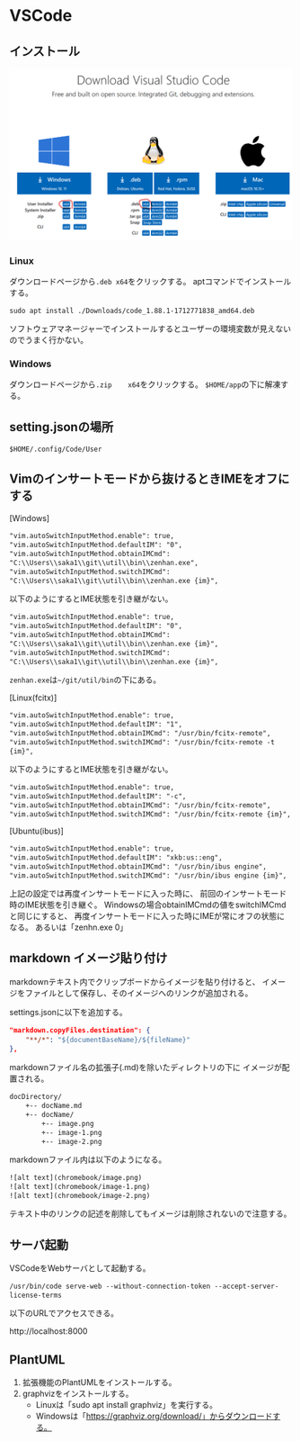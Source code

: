 # VSCode

## インストール

![alt text](vscode/image.png)

### Linux

ダウンロードページから`.deb x64`をクリックする。
aptコマンドでインストールする。

```
sudo apt install ./Downloads/code_1.88.1-1712771838_amd64.deb
```

ソフトウェアマネージャーでインストールするとユーザーの環境変数が見えないのでうまく行かない。

### Windows

ダウンロードページから`.zip	x64`をクリックする。
`$HOME/app`の下に解凍する。
## setting.jsonの場所

```
$HOME/.config/Code/User
```

## Vimのインサートモードから抜けるときIMEをオフにする

[Windows]
```
"vim.autoSwitchInputMethod.enable": true,
"vim.autoSwitchInputMethod.defaultIM": "0",
"vim.autoSwitchInputMethod.obtainIMCmd": "C:\\Users\\saka1\\git\\util\\bin\\zenhan.exe",
"vim.autoSwitchInputMethod.switchIMCmd": "C:\\Users\\saka1\\git\\util\\bin\\zenhan.exe {im}",
```
以下のようにするとIME状態を引き継がない。
```
"vim.autoSwitchInputMethod.enable": true,
"vim.autoSwitchInputMethod.defaultIM": "0",
"vim.autoSwitchInputMethod.obtainIMCmd": "C:\\Users\\saka1\\git\\util\\bin\\zenhan.exe {im}",
"vim.autoSwitchInputMethod.switchIMCmd": "C:\\Users\\saka1\\git\\util\\bin\\zenhan.exe {im}",
```
`zenhan.exe`は`~/git/util/bin`の下にある。

[Linux(fcitx)]
```
"vim.autoSwitchInputMethod.enable": true,
"vim.autoSwitchInputMethod.defaultIM": "1",
"vim.autoSwitchInputMethod.obtainIMCmd": "/usr/bin/fcitx-remote",
"vim.autoSwitchInputMethod.switchIMCmd": "/usr/bin/fcitx-remote -t {im}",
```
以下のようにするとIME状態を引き継がない。
```
"vim.autoSwitchInputMethod.enable": true,
"vim.autoSwitchInputMethod.defaultIM": "-c",
"vim.autoSwitchInputMethod.obtainIMCmd": "/usr/bin/fcitx-remote",
"vim.autoSwitchInputMethod.switchIMCmd": "/usr/bin/fcitx-remote {im}",
```
[Ubuntu(ibus)]
```
"vim.autoSwitchInputMethod.enable": true,
"vim.autoSwitchInputMethod.defaultIM": "xkb:us::eng",
"vim.autoSwitchInputMethod.obtainIMCmd": "/usr/bin/ibus engine",
"vim.autoSwitchInputMethod.switchIMCmd": "/usr/bin/ibus engine {im}",
```

上記の設定では再度インサートモードに入った時に、
前回のインサートモード時のIME状態を引き継ぐ。
Windowsの場合obtainIMCmdの値をswitchIMCmdと同じにすると、
再度インサートモードに入った時にIMEが常にオフの状態になる。
あるいは「zenhn.exe 0」


## markdown イメージ貼り付け

markdownテキスト内でクリップボードからイメージを貼り付けると、
イメージをファイルとして保存し、そのイメージへのリンクが追加される。

settings.jsonに以下を追加する。

```json
"markdown.copyFiles.destination": {
    "**/*": "${documentBaseName}/${fileName}"
},
```

markdownファイル名の拡張子(.md)を除いたディレクトリの下に
イメージが配置される。


```
docDirectory/
    +-- docName.md
    +-- docName/
        +-- image.png
        +-- image-1.png
        +-- image-2.png
```

markdownファイル内は以下のようになる。

```
![alt text](chromebook/image.png)
![alt text](chromebook/image-1.png)
![alt text](chromebook/image-2.png)
```

テキスト中のリンクの記述を削除してもイメージは削除されないので注意する。

## サーバ起動

VSCodeをWebサーバとして起動する。

```
/usr/bin/code serve-web --without-connection-token --accept-server-license-terms
```

以下のURLでアクセスできる。

http://localhost:8000

## PlantUML

1. 拡張機能のPlantUMLをインストールする。
1. graphvizをインストールする。
    * Linuxは「sudo apt install graphviz」を実行する。
    * Windowsは「https://graphviz.org/download/」からダウンロードする。